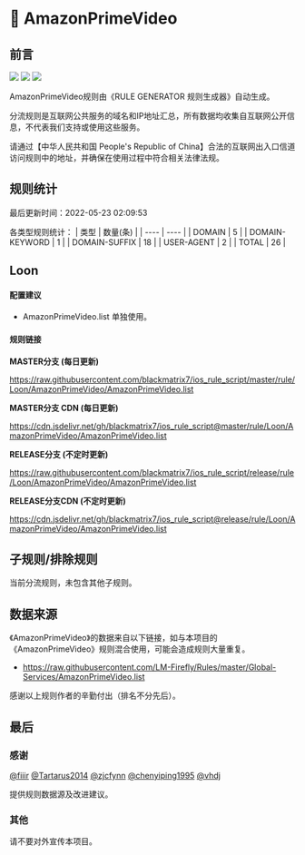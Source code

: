 # 🧸 AmazonPrimeVideo

## 前言

![](https://shields.io/badge/-移除重复规则-ff69b4) ![](https://shields.io/badge/-DOMAIN与DOMAIN--SUFFIX合并-green) ![](https://shields.io/badge/-IP--CIDR(6)合并-blueviolet) 

AmazonPrimeVideo规则由《RULE GENERATOR 规则生成器》自动生成。

分流规则是互联网公共服务的域名和IP地址汇总，所有数据均收集自互联网公开信息，不代表我们支持或使用这些服务。

请通过【中华人民共和国 People's Republic of China】合法的互联网出入口信道访问规则中的地址，并确保在使用过程中符合相关法律法规。

## 规则统计

最后更新时间：2022-05-23 02:09:53

各类型规则统计：
| 类型 | 数量(条)  | 
| ---- | ----  |
| DOMAIN | 5  | 
| DOMAIN-KEYWORD | 1  | 
| DOMAIN-SUFFIX | 18  | 
| USER-AGENT | 2  | 
| TOTAL | 26  | 


## Loon 

#### 配置建议
- AmazonPrimeVideo.list 单独使用。

#### 规则链接
**MASTER分支 (每日更新)**

https://raw.githubusercontent.com/blackmatrix7/ios_rule_script/master/rule/Loon/AmazonPrimeVideo/AmazonPrimeVideo.list

**MASTER分支 CDN (每日更新)**

https://cdn.jsdelivr.net/gh/blackmatrix7/ios_rule_script@master/rule/Loon/AmazonPrimeVideo/AmazonPrimeVideo.list

**RELEASE分支 (不定时更新)**

https://raw.githubusercontent.com/blackmatrix7/ios_rule_script/release/rule/Loon/AmazonPrimeVideo/AmazonPrimeVideo.list

**RELEASE分支CDN (不定时更新)**

https://cdn.jsdelivr.net/gh/blackmatrix7/ios_rule_script@release/rule/Loon/AmazonPrimeVideo/AmazonPrimeVideo.list

## 子规则/排除规则


当前分流规则，未包含其他子规则。

## 数据来源

《AmazonPrimeVideo》的数据来自以下链接，如与本项目的《AmazonPrimeVideo》规则混合使用，可能会造成规则大量重复。

- https://raw.githubusercontent.com/LM-Firefly/Rules/master/Global-Services/AmazonPrimeVideo.list


感谢以上规则作者的辛勤付出（排名不分先后）。

## 最后

### 感谢

[@fiiir](https://github.com/fiiir) [@Tartarus2014](https://github.com/Tartarus2014) [@zjcfynn](https://github.com/zjcfynn) [@chenyiping1995](https://github.com/chenyiping1995) [@vhdj](https://github.com/vhdj)

提供规则数据源及改进建议。

### 其他

请不要对外宣传本项目。